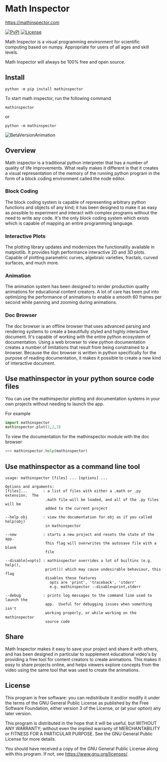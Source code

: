 # Math Inspector

<https://mathinspector.com>

[![PyPI](https://img.shields.io/pypi/v/mathinspector)](https://pypi.org/project/mathinspector)
[![License](https://img.shields.io/pypi/l/mathinspector)](https://github.com/MathInspector/MathInspector/blob/master/LICENSE)

Math Inspector is a visual programming environment for scientific computing based on numpy. Appropriate for users of all ages and skill levels. 

Math Inspector will always be 100% free and open source.

## Install

`python -m pip install mathinspector`

To start math inspector, run the following command

`mathinspector`

or

`python -m mathinspector`


![BetaVersionAnimation](https://mathinspector.com/img/beta-scene-full.gif)

## Overview

Math inspector is a traditional python interpreter that has a number of quality of life improvements.  What really makes it different is that it creates a visual representation of the memory of the running python program in the form of a block coding environment called the node editor.

### Block Coding
The block coding system is capable of representing arbitrary python functions and objects of any kind; it has been designed to make it as easy as possible to experiment and interact with complex programs without the need to write any code.  It's the only block coding system which exists which is capable of mapping an entire programming language.  

### Interactive Plots
The plotting library updates and modernizes the functionality available in matplotlib. It provides high performance interactive 2D and 3D plots. Capable of plotting parametric curves, algebraic varieties, fractals, curved surfaces, and much more.

### Animation
The animation system has been designed to render production quality animations for educational content creators. A lot of care has been put into optimizing the performance of animations to enable a smooth 60 frames per second while panning and zooming during animations.

### Doc Browser
The doc browser is an offline browser that uses advanced parsing and rendering systems to create a beautifully styled and highly interactive document.  It's capable of working with the entire python ecosystem of documentation.  Using a web browser to view python documentation creates a number of limitations that result from being constrained to a browser.  Because the doc browser is written in python specifically for the purpose of reading documentation, it makes it possible to create a new kind of interactive document.

## Use mathinspector in your python source code files

You can use the mathinspector plotting and documentation systems in your own projects without needing to launch the app.

For example
```python
import mathinspector
mathinspector.plot(1,2,3)
```

To view the documentation for the mathinspector module with the doc browser
```python
>>> mathinspector.help(mathinspector)
``` 

## Use mathinspector as a command line tool
```
usage: mathinspector [files] ... [options] ... 

Options and arguments:
[files]...       : a list of files with either a .math or .py extension.  The
                  .math file will be loaded, and all of the .py files will be
                  added to the current project

--help obj       : view the documentation for obj as if you called help(obj)
                  in mathinspector

--new            : starts a new project and resets the state of the app.
                  This flag will overwrites the autosave file with a blank
                  file

--disable[=opts] : mathinspector overrides a lot of builtins (e.g. help(),
                  print()) which may cause undesirable behaviour, this flag
                  disables these features
                    opts are 'print', 'traceback', 'stderr'
                    e.g. mathinspector --disable=print,stderr

--debug          : prints log messages to the command line used to launch the
                  app.  Useful for debugging issues when something isn't
                  working properly, or while working on the mathinspector
                  source code

```

## Share
Math Inspector makes it easy to save your project and share it with others, and has been designed in particular to supplement educational video's by providing a free tool for content creators to create animations.  This makes it easy to share projects online, and helps viewers explore concepts from the video using the same tool that was used to create the animations.


License
---
This program is free software: you can redistribute it and/or modify
it under the terms of the GNU General Public License as published by
the Free Software Foundation, either version 3 of the License, or
(at your option) any later version.

This program is distributed in the hope that it will be useful,
but WITHOUT ANY WARRANTY; without even the implied warranty of
MERCHANTABILITY or FITNESS FOR A PARTICULAR PURPOSE.  See the
GNU General Public License for more details.

You should have received a copy of the GNU General Public License
along with this program.  If not, see <https://www.gnu.org/licenses/>.

